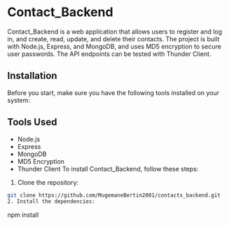 # Contact_Backend
Contact_Backend is a web application that allows users to register and log in, and create, read, update, and delete their contacts. The project is built with Node.js, Express, and MongoDB, and uses MD5 encryption to secure user passwords. The API endpoints can be tested with Thunder Client.
## Installation
Before you start, make sure you have the following tools installed on your system:
## Tools Used

- Node.js
- Express
- MongoDB
- MD5 Encryption
- Thunder Client
To install Contact_Backend, follow these steps:

1. Clone the repository:

```bash
git clone https://github.com/MugemaneBertin2001/contacts_backend.git
2. Install the dependencies:
```
npm install
```